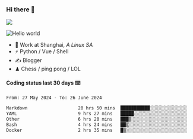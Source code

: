 ### Hi there 👋
![](https://komarev.com/ghpvc/?username=Xuhandsome)


<img src="https://github-readme-stats.vercel.app/api?username=XuHandsome&show_icons=true&theme=merko" alt="Hello world">

<br/>

- 🍻  Work at Shanghai, _A Linux SA_
- ⚡  Python / Vue / Shell
- ✍️  Blogger
- ♟  Chess / ping pong / LOL

#### Coding status last 30 days ⌨️

<!--START_SECTION:waka-->

```txt
From: 27 May 2024 - To: 26 June 2024

Markdown                   20 hrs 50 mins  ███████████░░░░░░░░░░░░░░   43.89 %
YAML                       9 hrs 27 mins   █████░░░░░░░░░░░░░░░░░░░░   19.92 %
Other                      6 hrs 20 mins   ███▒░░░░░░░░░░░░░░░░░░░░░   13.34 %
Bash                       4 hrs 24 mins   ██▒░░░░░░░░░░░░░░░░░░░░░░   09.30 %
Docker                     2 hrs 35 mins   █▒░░░░░░░░░░░░░░░░░░░░░░░   05.46 %
```

<!--END_SECTION:waka-->
